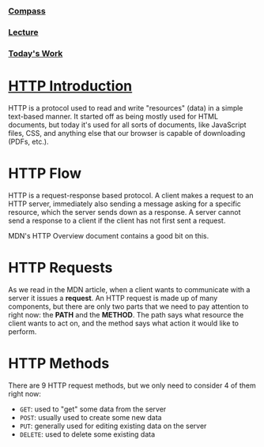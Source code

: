 ### [Compass](https://web.compass.lighthouselabs.ca/days/w02d3)

### [Lecture](https://web.compass.lighthouselabs.ca/activities/153/lectures/4809)

### [Today's Work](https://github.com/ShuhaoZQGG/snake-client)

# **[HTTP Introduction](https://web.compass.lighthouselabs.ca/days/w02d3/activities/192)**

HTTP is a protocol used to read and write "resources" (data) in a simple text-based manner. It started off as being mostly used for HTML documents, but today it's used for all sorts of documents, like JavaScript files, CSS, and anything else that our browser is capable of downloading (PDFs, etc.).

# **HTTP Flow**

HTTP is a request-response based protocol. A client makes a request to an HTTP server, immediately also sending a message asking for a specific resource, which the server sends down as a response. A server cannot send a response to a client if the client has not first sent a request.

MDN's HTTP Overview document contains a good bit on this.

# **HTTP Requests**

As we read in the MDN article, when a client wants to communicate with a server it issues a **request**. An HTTP request is made up of many components, but there are only two parts that we need to pay attention to right now: the **PATH** and the **METHOD**. The path says what resource the client wants to act on, and the method says what action it would like to perform.

# **HTTP Methods**

There are 9 HTTP request methods, but we only need to consider 4 of them right now:

- `GET`: used to "get" some data from the server
- `POST`: usually used to create some new data
- `PUT`: generally used for editing existing data on the server
- `DELETE`: used to delete some existing data